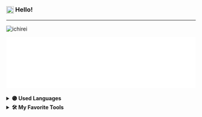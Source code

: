 ### <img src="https://github.com/ichirei/ichirei/assets/83379604/cda71055-baf2-4675-9c5a-f78531e28f45" height="20" width="20" align="center"/> Hello!

---

![ichirei](https://github.com/ichirei/ichirei/assets/83379604/e87d44b3-8db3-491b-b0b5-a92df9d9169b)

![ichirei](/ichirei.svg)

<details>
    <summary><b>🟣 Used Languages</b></summary>
    <img src="https://github-readme-stats.vercel.app/api/top-langs/?username=ichirei&layout=compact" alt="toplang" />
</details>

<details>
<summary><b>🛠️ My Favorite Tools</b></summary>

> **💻 Software and Tools**
<p>
    <img src="https://img.shields.io/badge/Archcraft-1793D1?logo=arch-linux&logoColor=fff&style=for-the-badge" alt="Archcraft"/>
    <img src="https://img.shields.io/badge/Brave-FB542B?style=for-the-badge&logo=Brave&logoColor=white" alt="Brave"/>
    <img src="https://img.shields.io/badge/Discord-%235865F2.svg?style=for-the-badge&logo=discord&logoColor=white" alt="Discord"/>
    <img src="https://img.shields.io/badge/Gimp-657D8B?style=for-the-badge&logo=gimp&logoColor=white" alt="GIMP"/>
    <img src="https://img.shields.io/badge/git-%23F05033.svg?style=for-the-badge&logo=git&logoColor=white" alt="Git"/>
    <img src="https://img.shields.io/badge/IntelliJIDEA-000000.svg?style=for-the-badge&logo=intellij-idea&logoColor=white" alt="IntelliJIDEA"/>
    <img src="https://img.shields.io/badge/-OBS-302E31?logo=obs-studio&logoColor=white&style=for-the-badge" alt="OBS"/>
    <img src="https://img.shields.io/badge/Visual%20Studio%20Code-0078d7.svg?style=for-the-badge&logo=visual-studio-code&logoColor=white" alt="VS Code"/>
</p>

> **👨‍💻 Programming and Markup Languages**
<p>
    <img src="https://img.shields.io/badge/css-%231572B6.svg?style=for-the-badge&logo=css3&logoColor=white" alt="CSS"/>
    <img src="https://img.shields.io/badge/html-%23E34F26.svg?style=for-the-badge&logo=html5&logoColor=white" alt="HTML"/>
    <img src="https://img.shields.io/badge/java-%23ED8B00.svg?style=for-the-badge&logo=openjdk&logoColor=white" alt="Java"/>
    <img src="https://img.shields.io/badge/javascript-%23323330.svg?style=for-the-badge&logo=javascript&logoColor=white" alt="Javascript"/>
    <img src="https://img.shields.io/badge/markdown-%23000000.svg?style=for-the-badge&logo=markdown&logoColor=white" alt="Markdown"/>
    <img src="https://img.shields.io/badge/shell-89E051.svg?style=for-the-badge&logo=zsh&logoColor=black" alt="Shell"/>
</p>

> **📚 Frameworks and Libraries**
<p>
	<img src="https://img.shields.io/badge/Hugo-black.svg?style=for-the-badge&logo=Hugo" alt="Hugo"/>
</p>
</details>
